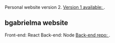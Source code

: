 Personal website version 2. [Version 1 available: ](http://site.bgabrielma.work).

## bgabrielma website

Front-end: React
Back-end: Node [Back-end repo: ](#).
